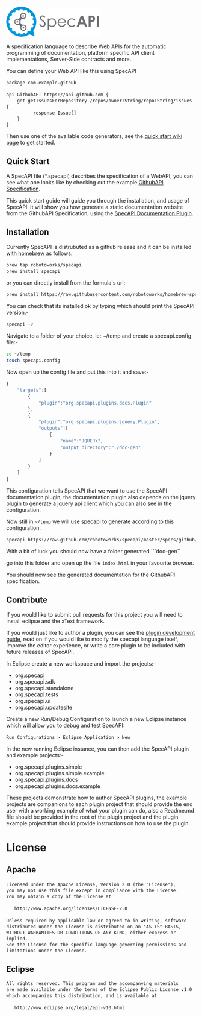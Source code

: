 ![Logo](/gfx/specAPI-smaller.png)

A specification language to describe Web APIs for the automatic programming of documentation, platform specific API client implementations, Server-Side contracts and more.

You can define your Web API like this using SpecAPI

``` specapi
package com.example.github

api GithubAPI https://api.github.com {
	get getIssuesForRepository /repos/owner:String/repo:String/issues {
		  response Issue[]
	}
}
```
  
Then use one of the available code generators, see the [quick start wiki page](https://github.com/robotoworks/specapi/wiki/Quick-Start)  to get started.

Quick Start
-----------
A SpecAPI file (*.specapi) describes the specification of a WebAPI, you can see what one looks like by checking out the example [GithubAPI Specification](../blob/master/specs/github/github.specapi).

This quick start guide will guide you through the installation, and usage of SpecAPI. It will show you how generate a static documentation website from the GithubAPI Specification, using the [SpecAPI Documentation Plugin](../blob/master/plugins/org.specapi.plugins.docs).

Installation
------------
Currently SpecAPI is distrubuted as a github release and it can be installed with [homebrew](https://github.com/Homebrew/homebrew) as follows.
```sh
brew tap robotoworks/specapi
brew install specapi
```
or you can directly install from the formula's url:-
```sh
brew install https://raw.githubusercontent.com/robotoworks/homebrew-specapi/master/specapi.rb
```

You can check that its installed ok by typing which should print the SpecAPI version:-

```sh
specapi -v
```

Navigate to a folder of your choice, ie: ~/temp and create a specapi.config file:-

```sh
cd ~/temp
touch specapi.config
```

Now open up the config file and put this into it and save:-

```js
{
	"targets":[
		{
			"plugin":"org.specapi.plugins.docs.Plugin"
		},
		{
			"plugin":"org.specapi.plugins.jquery.Plugin",
            "outputs":[
                {
                    "name":"JQUERY",
                    "output_directory":"./doc-gen"
                }
            ]
		}
	]
}
```

This configuration tells SpecAPI that we want to use the SpecAPI documentation plugin, the documentation plugin also depends on the jquery plugin to generate a jquery api client which you can also see in the configuration.

Now still in ```~/temp``` we will use specapi to generate according to this configuration.

```sh
specapi https://raw.github.com/robotoworks/specapi/master/specs/github/github.specapi
```

With a bit of luck you should now have a folder generated ```doc-gen``

go into this folder and open up the file ```index.html``` in your favourite browser.

You should now see the generated documentation for the GithubAPI specification.

Contribute
----------
If you would like to submit pull requests for this project you will need to install eclipse and the xText framework.

If you would just like to author a plugin, you can see the [plugin development guide](https://github.com/robotoworks/specapi/wiki/Plugin-Development/), read on if you would like to modify the specapi language itself, improve the editor experience, or write a core plugin to be included with future releases of SpecAPI.

In Eclipse create a new workspace and import the projects:-

* org.specapi
* org.specapi.sdk
* org.specapi.standalone
* org.specapi.tests
* org.specapi.ui
* org.specapi.updatesite

Create a new Run/Debug Configuration to launch a new Eclipse instance which will allow you to debug and test SpecAPI:

```Run Configurations > Eclipse Application > New```

In the new running Eclipse instance, you can then add the SpecAPI plugin and example projects:-

* org.specapi.plugins.simple
* org.specapi.plugins.simple.example
* org.specapi.plugins.docs
* org.specapi.plugins.docs.example

These projects demonstrate how to author SpecAPI plugins, the example projects are companions to each plugin project that should provide the end user with a working example of what your plugin can do, also a Readme.md file should be provided in the root of the plugin project and the plugin example project that should provide instructions on how to use the plugin.

License
=======

Apache
-------

    Licensed under the Apache License, Version 2.0 (the "License");
    you may not use this file except in compliance with the License.
    You may obtain a copy of the License at

       http://www.apache.org/licenses/LICENSE-2.0

    Unless required by applicable law or agreed to in writing, software
    distributed under the License is distributed on an "AS IS" BASIS,
    WITHOUT WARRANTIES OR CONDITIONS OF ANY KIND, either express or implied.
    See the License for the specific language governing permissions and
    limitations under the License.

Eclipse
-------

    All rights reserved. This program and the accompanying materials
    are made available under the terms of the Eclipse Public License v1.0
    which accompanies this distribution, and is available at
       
       http://www.eclipse.org/legal/epl-v10.html
